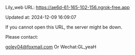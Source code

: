 Lily_web URL: https://ae6d-61-165-102-156.ngrok-free.app

Updated at: 2024-12-09 16:09:07

If you cannot open this URL, the server might be down.

Please contact: 

goley04@foxmail.com Or Wechat:GL_yeaH